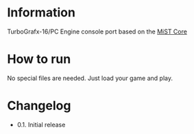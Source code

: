 # Information
TurboGrafx-16/PC Engine console port based on the [MiST Core](https://github.com/mist-devel/TurboGrafx16_FPGA)

# How to run
No special files are needed. Just load your game and play.

# Changelog
- 0.1. Initial release
